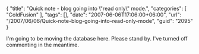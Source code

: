 {
	"title": "Quick note - blog going into \\\"read only\\\" mode.",
	"categories": [
		"ColdFusion"
	],
	"tags": [],
	"date": "2007-06-06T17:06:00+06:00",
	"url": "/2007/06/06/Quick-note-blog-going-into-read-only-mode",
	"guid": "2095"
}

I'm going to be moving the database here. Please stand by. I've turned off commenting in the meantime.